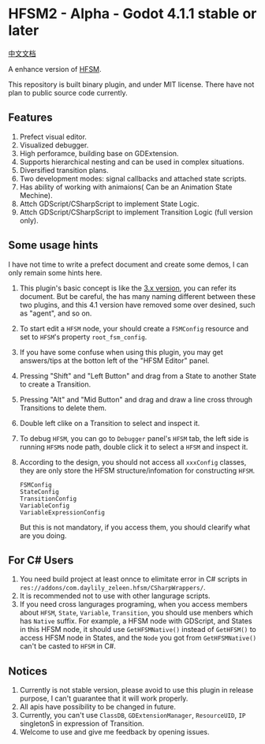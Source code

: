 # HFSM2 - Alpha - Godot 4.1.1 stable or later

[中文文档](README_zh_cn.md)

A enhance version of [HFSM](https://github.com/Daylily-Zeleen/HierarchicalFiniteStateMachine).

This repository is built binary plugin, and under MIT license.
There have not plan to public source code currently.

## Features

1. Prefect visual editor.
2. Visualized debugger.
3. High perforamce, building base on GDExtension.
4. Supports hierarchical nesting and can be used in complex situations.
5. Diversified transition plans.
6. Two development modes: signal callbacks and attached state scripts.
7. Has ability of working with animaions( Can be an Animation State Mechine).
8. Attch GDScript/CSharpScript to implement State Logic.
9. Attch GDScript/CSharpScript to implement Transition Logic (full version only).

## Some usage hints

I have not time to write a prefect document and create some demos, I can only remain some hints here.

1. This plugin's basic concept is like the [3.x version](https://github.com/Daylily-Zeleen/HierarchicalFiniteStateMachine), you can refer its document.
    But be careful, the has many naming different between these two plugins, and this 4.1 version have removed some over desined, such as "agent", and so on.
2. To start edit a `HFSM` node, your should create a `FSMConfig` resource and set to `HFSM`'s property `root_fsm_config`.
3. If you have some confuse when using this plugin, you may get answers/tips at the botton left of the "HFSM Editor" panel.
4. Pressing "Shift" and "Left Button" and drag from a State to another State to create a Transition.
5. Pressing "Alt" and "Mid Button" and drag and draw a line cross through Transitions to delete them.
6. Double left clike on a Transition to select and inspect it.
7. To debug `HFSM`, you can go to `Debugger` panel's `HFSM` tab, the left side is running `HFSM`s node path, double click it to select a `HFSM` and inspect it.
8. According to the design, you should not access all `xxxConfig` classes, they are only store the HFSM structure/infomation for constructing `HFSM`.

    ```
    FSMConfig
    StateConfig
    TransitionConfig
    VariableConfig
    VariableExpressionConfig
    ```

    But this is not mandatory, if you access them, you should clearify what are you doing.

## For C# Users

1. You need build project at least onnce to elimitate error in C# scripts in `res://addons/com.daylily_zeleen.hfsm/CSharpWrappers/`.
2. It is recommended not to use with other langurage scripts.
3. If you need cross langurages programing, when you access members about `HFSM`, `State`, `Variable`, `Transition`, you should use menbers which has `Native` suffix. For example, a HFSM node with GDScript, and States in this HFSM node, it should use `GetHFSMNative()` instead of `GetHFSM()` to access HFSM node in States, and the `Node` you got from `GetHFSMNative()` can't be casted to `HFSM` in C#.

## Notices

1. Currently is not stable version, please avoid to use this plugin in release purpose, I can't guarantee that it will work properly.
2. All apis have possibility to be changed in future.
3. Currently, you can't use `ClassDB`, `GDExtensionManager`, `ResourceUID`, `IP` singletonS in expression of Transition.
4. Welcome to use and give me feedback by opening issues.
